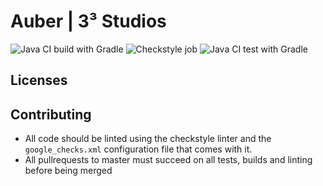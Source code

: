# Auber | 3³ Studios
![Java CI build with Gradle](https://github.com/York-Vega/auber-3cubed/workflows/Java%20CI%20build%20with%20Gradle/badge.svg?branch=master)
![Checkstyle job](https://github.com/York-Vega/auber-3cubed/workflows/Checkstyle%20job/badge.svg?branch=master)
![Java CI test with Gradle](https://github.com/York-Vega/auber-3cubed/workflows/Java%20CI%20test%20with%20Gradle/badge.svg?branch=master)

## Licenses
## Contributing
- All code should be linted using the checkstyle linter and the `google_checks.xml` configuration file that comes with it.
- All pullrequests to master must succeed on all tests, builds and linting before being merged
